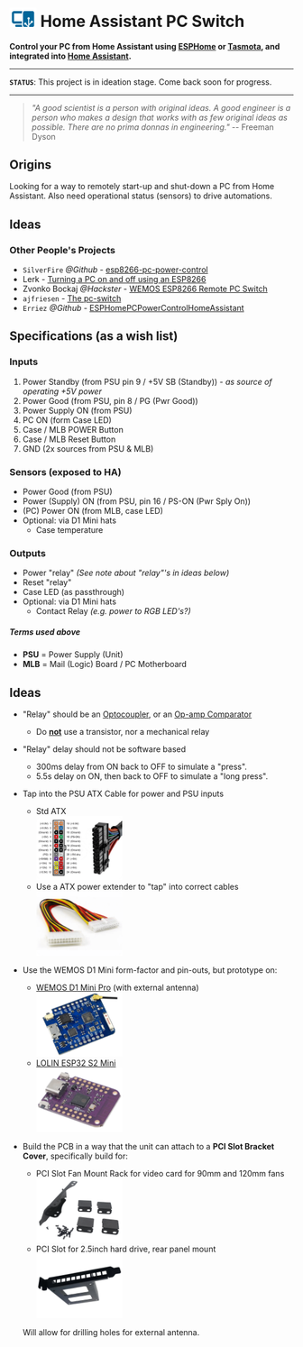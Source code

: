 # <img src="assets/img/logo.svg" width="48" width="48" /> Home Assistant PC Switch

**Control your PC from Home Assistant using [ESPHome](https://github.com/esphome/esphome) or [Tasmota](https://github.com/arendst/Tasmota), and integrated into [Home Assistant](https://www.home-assistant.io/).**

---

**`STATUS`**: This project is in ideation stage.  Come back soon for progress.

---

> *"A good scientist is a person with original ideas. A good engineer is a person who makes a design that works with as few original ideas as possible. There are no prima donnas in engineering."* -- Freeman Dyson

## Origins

Looking for a way to remotely start-up and shut-down a PC from Home Assistant.  Also need operational status (sensors) to drive automations.

## Ideas

### Other People's Projects

* `SilverFire` *@Github* - [esp8266-pc-power-control](https://github.com/SilverFire/esp8266-pc-power-control/)
* Lerk - [Turning a PC on and off using an ESP8266](https://lerks.blog/p/turning-a-pc-on-and-off-using-an-esp)
* Zvonko Bockaj *@Hackster* - [WEMOS ESP8266 Remote PC Switch](https://www.hackster.io/zvonko-bockaj/wemos-esp8266-remote-pc-switch-062c7a)
    <!--
    * &#x1F44D; Based on WEMOS D1 mini module
    * &#x1F44D; ON state sensor (using case header LED)
    * &#x1F44E; NPN Transistor based switch
    * &#x1F44E; Custom Arduino code, generating custom MQTT
    -->
* `ajfriesen` - [The pc-switch](https://www.ajfriesen.com/pc-switch/)
    <!--
    * &#x1F44D; Based on WEMOS D1 mini module
    * &#x1F44D; Photocoupler based based switch
    * &#x1F44D; ESPHome `.yaml` file provided.
    -->
* `Erriez` *@Github* - [ESPHomePCPowerControlHomeAssistant](https://github.com/Erriez/ESPHomePCPowerControlHomeAssistant/)
    <!--
    * &#x1F44E; Based on NodeMCU module
    * &#x1F44E; NPN Amplifier Transistor based switch
    * &#x1F44E; No passthrough for power and reset switch
    * &#x1F44D; ESPHome `.yaml` file provided.
    -->

## Specifications (as a wish list)

### Inputs

1. Power Standby (from PSU pin 9 / +5V SB (Standby)) - *as source of operating +5V power*
2. Power Good (from PSU, pin 8 / PG (Pwr Good))
3. Power Supply ON (from PSU)
4. PC ON (form Case LED)
5. Case / MLB POWER Button
6. Case / MLB Reset Button
7. GND (2x sources from PSU & MLB)

### Sensors (exposed to HA)

* Power Good (from PSU)
* Power (Supply) ON (from PSU, pin 16 / PS-ON (Pwr Sply On))
* (PC) Power ON (from MLB, case LED)
* Optional: via D1 Mini hats
    * Case temperature


### Outputs
* Power "relay" *(See note about "relay"'s in ideas below)*
* Reset "relay"
* Case LED (as passthrough)
* Optional: via D1 Mini hats
    * Contact Relay *(e.g. power to RGB LED's?)*

##### Terms used above
* **PSU** = Power Supply (Unit) <br/>
* **MLB** = Mail (Logic) Board / PC Motherboard 

## Ideas

* "Relay" should be an [Optocoupler](https://www.electronics-tutorials.ws/blog/optocoupler.html), or an [Op-amp Comparator](https://www.electronics-tutorials.ws/opamp/op-amp-comparator.html)
    * Do **<u>not</u>** use a transistor, nor a mechanical relay

* "Relay" delay should not be software based
    * 300ms delay from ON back to OFF to simulate a "press".
    * 5.5s delay on ON, then back to OFF to simulate a "long press".

* Tap into the PSU ATX Cable for power and PSU inputs
    * Std ATX <br/>
        <img src="assets/img/atx_pinout.png" height="33.3%" width="33.3%"/>
    * Use a ATX power extender to "tap" into correct cables <br/>
        <img src="assets/img/atx_adapter.png" height="33.3%" width="33.3%"/>

* Use the WEMOS D1 Mini form-factor and pin-outs, but prototype on:
    * [WEMOS D1 Mini Pro](https://www.aliexpress.com/item/1005006109635545.html) (with external antenna) <br/>
      <img src="assets/img/d1-mini-pro.png" height="33.3%" width="33.3%" />
    * [LOLIN ESP32 S2 Mini](https://www.aliexpress.com/item/1005006157693055.html) <br/>
      <img src="assets/img/esp32-s2-mini .png" height="33.3%" width="33.3%" />

* Build the PCB in a way that the unit can attach to a **PCI Slot Bracket Cover**, specifically build for:
    * PCI Slot Fan Mount Rack for video card for 90mm and 120mm fans <br/>
      <img src="assets/img/slot-fan-bracket.png" height="33.3%" width="33.3%">
    * PCI Slot for 2.5inch hard drive, rear panel mount <br/>
      <img src="assets/img/slot-hdd-caddy.png" height="33.3%" width="33.3%">

    Will allow for drilling holes for external antenna.
